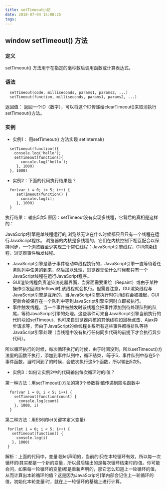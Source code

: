 ```yaml
---
title: setTimeout小记
date: 2018-07-04 15:08:25
tags:
---
```

## window setTimeout() 方法

### 定义

 <p>setTimeout() 方法用于在指定的毫秒数后调用函数或计算表达式。</p>

### 语法

 ```
   setTimeout(code, milliseconds, params1, params2, ...)
   setTimeout(function, milliseconds, params1, params2, ...)
 ```

 <p>返回值： 返回一个ID（数字），可以将这个ID传递给clearTimeout()来取消执行setTimeout()方法。</p>

### 实例

* 实例1： 用setTimeout() 方法实现 setInternal()

 ```
   setTimeout(function(){
     console.log('hello');
     setTimeout(function(){
        console.log('hello');
      }, 1000)
   }, 1000)

 ```

* 实例2：下面的代码执行结果是？

 ```
   for(var i = 0; i< 5; i++) {
      setTimeout(function() {
        console.log(i);
      }, 1000)
   }

 ```

 执行结果： 输出5次5
 原因：setTimeout没有实现多线程，它背后的真相是这样的：

 JavaScript引擎是单线程运行的,浏览器无论在什么时候都只且只有一个线程在运行JavaScript程序。
 浏览器的内核是多线程的，它们在内核控制下相互配合以保持同步，一个浏览器至少实现三个常驻线程：JavaScript引擎线程，GUI渲染线程，浏览器事件触发线程。
   * JavaScript引擎是基于事件驱动单线程执行的，JavaScript引擎一直等待着任务队列中任务的到来，然后加以处理，浏览器无论什么时候都只有一个JavaScript线程在运行JavaScript程序。
   * GUI渲染线程负责渲染浏览器界面，当界面需要重绘（Repaint）或由于某种操作引发回流(Reflow)时,该线程就会执行。但需要注意，GUI渲染线程与JavaScript引擎是互斥的，当JavaScript引擎执行时GUI线程会被挂起，GUI更新会被保存在一个队列中等到JavaScript引擎空闲时立即被执行。
   * 事件触发线程，当一个事件被触发时该线程会把事件添加到待处理队列的队尾，等待JavaScript引擎的处理。这些事件可来自JavaScript引擎当前执行的代码块如setTimeout、也可来自浏览器内核的其他线程如鼠标点击、Ajax异步请求等，但由于JavaScript的单线程关系所有这些事件都得排队等待JavaScript引擎处理（当线程中没有执行任何同步代码的前提下才会执行异步代码）。

 所以循环执行的时候，每次循环执行的时候，由于时间没到，所以setTimeout()方法里的函数不执行，添加到事件队列中，循环结束，i等于5，事件队列中存在5个事件函数，当时间到了的时候，会依次执行这5个函数，所以输出5次5。

 * 实例3：如何让实例2中的代码输出每次循环时的i值？

 第一种方法：用setTimeout()方法的第3个参数将i值传递到匿名函数中

 ```
   for(var i = 0; i < 5; i++) {
     setTimeout(function(count) {
       console.log(count)
     }, 1000, i)
   }

 ```
 第二种方法：用ES6的let关键字定义变量i

 ```
  for(let i = 0; i < 5; i++) {
    setTimeout(function() {
      console.log(i)
    }, 1000)
  }
 ```
   解析：上面的代码中，变量i是let声明的，当前的i只在本轮循环有效，所以每一次循环的i其实都是一个新的变量，所以最后输出的是每次循环结束时的i值。你可能会问，如果每一轮循环的变量i都是重新声明的，那它怎么知道上一轮循环的值，从而计算出本轮循环的值？这是因为JavaScript引擎内部会记住上一轮循环的值，初始化本轮变量i时，就在上一轮循环的基础上进行计算。
